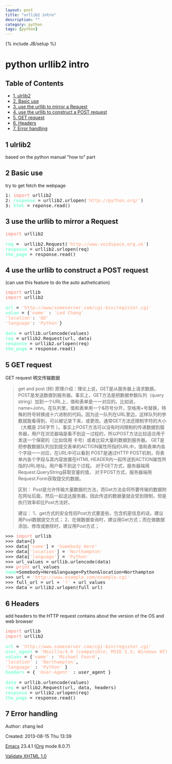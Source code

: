 ```yaml
---
layout: post
title: "urllib2 intro"
description: ""
category: python
tags: [python]
---
```

{% include JB/setup %}
<body>
<div id="content">
<h1 class="title">python urllib2 intro</h1>
<div id="table-of-contents">
<h2>Table of Contents</h2>
<div id="text-table-of-contents">
<ul>
<li><a href="#sec-1">1. ulrlib2</a></li>
<li><a href="#sec-2">2. Basic use</a></li>
<li><a href="#sec-3">3. use the urllib to mirror a Request</a></li>
<li><a href="#sec-4">4. use the urllib to construct a POST request</a></li>
<li><a href="#sec-5">5. GET request</a></li>
<li><a href="#sec-6">6. Headers</a></li>
<li><a href="#sec-7">7. Error handling</a></li>
</ul>
</div>
</div>
<div id="outline-container-sec-1" class="outline-2">
<h2 id="sec-1"><span class="section-number-2">1</span> ulrlib2</h2>
<div class="outline-text-2" id="text-1">
<p>
based on the python manual "how to" part
</p>
</div>
</div>
<div id="outline-container-sec-2" class="outline-2">
<h2 id="sec-2"><span class="section-number-2">2</span> Basic use</h2>
<div class="outline-text-2" id="text-2">
<p>
try to get fetch the webpage
</p>

<div class="org-src-container">

<pre class="src src-python"><span class="linenr">1: </span><span style="color: #fa8072;">import</span> urllib2 
<span class="linenr">2: </span><span style="color: #7fffd4; font-weight: bold;">response</span> = urllib2.urlopen(<span style="color: #ffa07a;">'http://python.org/'</span>)
<span class="linenr">3: </span><span style="color: #7fffd4; font-weight: bold;">html</span> = reponse.read()
</pre>
</div>
</div>
</div>
<div id="outline-container-sec-3" class="outline-2">
<h2 id="sec-3"><span class="section-number-2">3</span> use the urllib to mirror a Request</h2>
<div class="outline-text-2" id="text-3">
<div class="org-src-container">

<pre class="src src-python"><span style="color: #fa8072;">import</span> urllib2

<span style="color: #7fffd4; font-weight: bold;">req</span> =  urllib2.Request(<span style="color: #ffa07a;">'http://www.voidspace.org.uk'</span>)
<span style="color: #7fffd4; font-weight: bold;">response</span> = urllib2.urlopen(req)
<span style="color: #7fffd4; font-weight: bold;">the_page</span> = response.read()
</pre>
</div>
</div>
</div>
<div id="outline-container-sec-4" class="outline-2">
<h2 id="sec-4"><span class="section-number-2">4</span> use the urllib to construct a POST request</h2>
<div class="outline-text-2" id="text-4">
<p>
(can use this feature to do the auto authetication)
</p>

<div class="org-src-container">

<pre class="src src-python"><span style="color: #fa8072;">import</span> urllib
<span style="color: #fa8072;">import</span> urllib2

<span style="color: #7fffd4; font-weight: bold;">url</span> = <span style="color: #ffa07a;">'http://www/someserver.com/cgi-bin/register.cgi'</span>
<span style="color: #7fffd4; font-weight: bold;">value</span> = {<span style="color: #ffa07a;">'name'</span> : <span style="color: #ffa07a;">'Led Chang'</span>
<span style="color: #ffa07a;">'location'</span>: <span style="color: #ffa07a;">'QD'</span>
<span style="color: #ffa07a;">'language'</span>: <span style="color: #ffa07a;">'Python'</span>}

<span style="color: #7fffd4; font-weight: bold;">data</span> = urllib.urlencode(values)
<span style="color: #7fffd4; font-weight: bold;">req</span> = urllib2.Request(url, data)
<span style="color: #7fffd4; font-weight: bold;">response</span> = urllib2.urlopen(req)
<span style="color: #7fffd4; font-weight: bold;">the_page</span> = response.read()
</pre>
</div>
</div>
</div>

<div id="outline-container-sec-5" class="outline-2">
<h2 id="sec-5"><span class="section-number-2">5</span> GET request</h2>
<div class="outline-text-2" id="text-5">
<p>
GET request 明文传输数据
</p>
<blockquote>
<p>
get and post (转)
原理介绍：理论上说，GET是从服务器上请求数据，POST是发送数据到服务器。事实上，GET方法是把数据参数队列（query string）加到一个URL上，值和表单是一一对应的。比如说，name=John。在队列里，值和表单用一个&amp;符号分开，空格用+号替换，特 殊的符号转换成十六进制的代码。因为这一队列在URL里边，这样队列的参数就能看得到，可以被记录下来，或更改。通常GET方法还限制字符的大小（大概是 256字节 ）。事实上POST方法可以没有时间限制的传递数据到服务器，用户在浏览器端是看不到这一过程的，所以POST方法比较适合用于发送一个保密的（比如信用 卡号）或者比较大量的数据到服务器。
GET是把参数数据队列加到提交表单的ACTION属性所指的URL中，值和表单内各个字段一一对应，在URL中可以看到
POST是通过HTTP POST机制，将表单内各个字段与其内容放置在HTML HEADER内一起传送到ACTION属性所指的URL地址。用户看不到这个过程。
对于GET方式，服务器端用Request.QueryString获取变量的值，
对于POST方式，服务器端用Request.Form获取提交的数据。
</p>

<p>
区别：
Post是允许传输大量数据的方法，而Get方法会将所要传输的数据附在网址后面，然后一起送达服务器，因此传送的数据量就会受到限制，但是执行效率却比Post方法好。 
</p>


<p>
建议：
1、get方式的安全性较Post方式要差些，包含机密信息的话，建议用Post数据提交方式；
2、在做数据查询时，建议用Get方式；而在做数据添加、修改或删除时，建议用Post方式；
</p>
</blockquote>

<div class="org-src-container">

<pre class="src src-python">&gt;&gt;&gt; <span style="color: #fa8072;">import</span> urllib
&gt;&gt;&gt; data={}
&gt;&gt;&gt; data[<span style="color: #ffa07a;">'name'</span>] = <span style="color: #ffa07a;">'Somebody Here'</span>
&gt;&gt;&gt; data[<span style="color: #ffa07a;">'location'</span>] = <span style="color: #ffa07a;">'Northampton'</span>
&gt;&gt;&gt; data[<span style="color: #ffa07a;">'language'</span>] = <span style="color: #ffa07a;">'Python'</span>
&gt;&gt;&gt; url_values = urllib.urlencode(data)
&gt;&gt;&gt; <span style="color: #fa8072;">print</span> url_values
<span style="color: #7fffd4; font-weight: bold;">name</span>=Somebody+Here&amp;language=Python&amp;location=Northampton
&gt;&gt;&gt; url = <span style="color: #ffa07a;">'http://www.example.com/example.cgi'</span>
&gt;&gt;&gt; full_url = url + <span style="color: #ffa07a;">'?'</span> + url_values
&gt;&gt;&gt; data = urllib2.urlopen(full_url)
</pre>
</div>
</div>
</div>
<div id="outline-container-sec-6" class="outline-2">
<h2 id="sec-6"><span class="section-number-2">6</span> Headers</h2>
<div class="outline-text-2" id="text-6">
<p>
add headers to the HTTP request
contains about the version of the OS and web browser
</p>

<div class="org-src-container">

<pre class="src src-python"><span style="color: #fa8072;">import</span> urllib
<span style="color: #fa8072;">import</span> urllib2

<span style="color: #7fffd4; font-weight: bold;">url</span> = <span style="color: #ffa07a;">'http://www.someserver.com/cgi-bin/register.cgi'</span>
<span style="color: #7fffd4; font-weight: bold;">user_agent</span> = <span style="color: #ffa07a;">'Mozilla/4.0 (compatible; MSIE 5.5; Windows NT)'</span>
<span style="color: #7fffd4; font-weight: bold;">values</span> = {<span style="color: #ffa07a;">'name'</span> : <span style="color: #ffa07a;">'Michael Foord'</span>,
<span style="color: #ffa07a;">'location'</span> : <span style="color: #ffa07a;">'Northampton'</span>,
<span style="color: #ffa07a;">'language'</span> : <span style="color: #ffa07a;">'Python'</span> }
<span style="color: #7fffd4; font-weight: bold;">headers</span> = { <span style="color: #ffa07a;">'User-Agent'</span> : user_agent }

<span style="color: #7fffd4; font-weight: bold;">data</span> = urllib.urlencode(values)
<span style="color: #7fffd4; font-weight: bold;">req</span> = urllib2.Request(url, data, headers)
<span style="color: #7fffd4; font-weight: bold;">response</span> = urllib2.urlopen(req)
<span style="color: #7fffd4; font-weight: bold;">the_page</span> = response.read()
</pre>
</div>
</div>
</div>
<div id="outline-container-sec-7" class="outline-2">
<h2 id="sec-7"><span class="section-number-2">7</span> Error handling</h2>
</div>
</div>
<div id="postamble" class="status">
<p class="author">Author: zhang led</p>
<p class="date">Created: 2013-08-15 Thu 13:39</p>
<p class="creator"><a href="http://www.gnu.org/software/emacs/">Emacs</a> 23.4.1 (<a href="http://orgmode.org">Org</a> mode 8.0.7)</p>
<p class="xhtml-validation"><a href="http://validator.w3.org/check?uri=referer">Validate XHTML 1.0</a></p>
</div>
</body>

